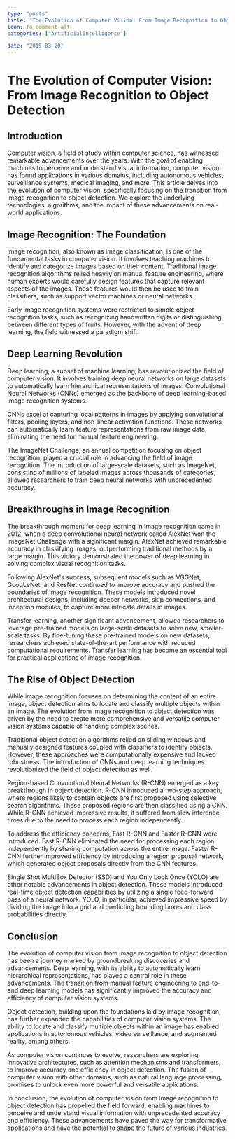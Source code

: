 ```yaml
---
type: "posts"
title: 'The Evolution of Computer Vision: From Image Recognition to Object Detection'
icon: fa-comment-alt
categories: ["ArtificialIntelligence"]

date: "2015-03-20"
---
```




# The Evolution of Computer Vision: From Image Recognition to Object Detection

## Introduction

Computer vision, a field of study within computer science, has witnessed remarkable advancements over the years. With the goal of enabling machines to perceive and understand visual information, computer vision has found applications in various domains, including autonomous vehicles, surveillance systems, medical imaging, and more. This article delves into the evolution of computer vision, specifically focusing on the transition from image recognition to object detection. We explore the underlying technologies, algorithms, and the impact of these advancements on real-world applications.

## Image Recognition: The Foundation

Image recognition, also known as image classification, is one of the fundamental tasks in computer vision. It involves teaching machines to identify and categorize images based on their content. Traditional image recognition algorithms relied heavily on manual feature engineering, where human experts would carefully design features that capture relevant aspects of the images. These features would then be used to train classifiers, such as support vector machines or neural networks.

Early image recognition systems were restricted to simple object recognition tasks, such as recognizing handwritten digits or distinguishing between different types of fruits. However, with the advent of deep learning, the field witnessed a paradigm shift.

## Deep Learning Revolution

Deep learning, a subset of machine learning, has revolutionized the field of computer vision. It involves training deep neural networks on large datasets to automatically learn hierarchical representations of images. Convolutional Neural Networks (CNNs) emerged as the backbone of deep learning-based image recognition systems.

CNNs excel at capturing local patterns in images by applying convolutional filters, pooling layers, and non-linear activation functions. These networks can automatically learn feature representations from raw image data, eliminating the need for manual feature engineering.

The ImageNet Challenge, an annual competition focusing on object recognition, played a crucial role in advancing the field of image recognition. The introduction of large-scale datasets, such as ImageNet, consisting of millions of labeled images across thousands of categories, allowed researchers to train deep neural networks with unprecedented accuracy.

## Breakthroughs in Image Recognition

The breakthrough moment for deep learning in image recognition came in 2012, when a deep convolutional neural network called AlexNet won the ImageNet Challenge with a significant margin. AlexNet achieved remarkable accuracy in classifying images, outperforming traditional methods by a large margin. This victory demonstrated the power of deep learning in solving complex visual recognition tasks.

Following AlexNet's success, subsequent models such as VGGNet, GoogLeNet, and ResNet continued to improve accuracy and pushed the boundaries of image recognition. These models introduced novel architectural designs, including deeper networks, skip connections, and inception modules, to capture more intricate details in images.

Transfer learning, another significant advancement, allowed researchers to leverage pre-trained models on large-scale datasets to solve new, smaller-scale tasks. By fine-tuning these pre-trained models on new datasets, researchers achieved state-of-the-art performance with reduced computational requirements. Transfer learning has become an essential tool for practical applications of image recognition.

## The Rise of Object Detection

While image recognition focuses on determining the content of an entire image, object detection aims to locate and classify multiple objects within an image. The evolution from image recognition to object detection was driven by the need to create more comprehensive and versatile computer vision systems capable of handling complex scenes.

Traditional object detection algorithms relied on sliding windows and manually designed features coupled with classifiers to identify objects. However, these approaches were computationally expensive and lacked robustness. The introduction of CNNs and deep learning techniques revolutionized the field of object detection as well.

Region-based Convolutional Neural Networks (R-CNN) emerged as a key breakthrough in object detection. R-CNN introduced a two-step approach, where regions likely to contain objects are first proposed using selective search algorithms. These proposed regions are then classified using a CNN. While R-CNN achieved impressive results, it suffered from slow inference times due to the need to process each region independently.

To address the efficiency concerns, Fast R-CNN and Faster R-CNN were introduced. Fast R-CNN eliminated the need for processing each region independently by sharing computation across the entire image. Faster R-CNN further improved efficiency by introducing a region proposal network, which generated object proposals directly from the CNN features.

Single Shot MultiBox Detector (SSD) and You Only Look Once (YOLO) are other notable advancements in object detection. These models introduced real-time object detection capabilities by utilizing a single feed-forward pass of a neural network. YOLO, in particular, achieved impressive speed by dividing the image into a grid and predicting bounding boxes and class probabilities directly.

## Conclusion

The evolution of computer vision from image recognition to object detection has been a journey marked by groundbreaking discoveries and advancements. Deep learning, with its ability to automatically learn hierarchical representations, has played a central role in these advancements. The transition from manual feature engineering to end-to-end deep learning models has significantly improved the accuracy and efficiency of computer vision systems.

Object detection, building upon the foundations laid by image recognition, has further expanded the capabilities of computer vision systems. The ability to locate and classify multiple objects within an image has enabled applications in autonomous vehicles, video surveillance, and augmented reality, among others.

As computer vision continues to evolve, researchers are exploring innovative architectures, such as attention mechanisms and transformers, to improve accuracy and efficiency in object detection. The fusion of computer vision with other domains, such as natural language processing, promises to unlock even more powerful and versatile applications.

In conclusion, the evolution of computer vision from image recognition to object detection has propelled the field forward, enabling machines to perceive and understand visual information with unprecedented accuracy and efficiency. These advancements have paved the way for transformative applications and have the potential to shape the future of various industries.